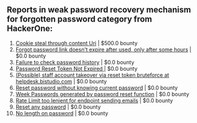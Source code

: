 ## Reports in weak password recovery mechanism for forgotten password category from HackerOne:
1. [Cookie steal through content Uri](https://hackerone.com/reports/876192) | $500.0 bounty
2. [Forgot password link doesn't expire after used, only after some hours](https://hackerone.com/reports/244642) | $0.0 bounty
3. [Failure to check password history](https://hackerone.com/reports/255034) | $0.0 bounty
4. [Password Reset Token Not Expired ](https://hackerone.com/reports/283550) | $0.0 bounty
5. [(Possible) staff account takeover via reset token bruteforce at helpdesk.bistudio.com](https://hackerone.com/reports/332632) | $0.0 bounty
6. [Reset password without knowing current password](https://hackerone.com/reports/806055) | $0.0 bounty
7. [Week Passwords generated by password reset function](https://hackerone.com/reports/765031) | $0.0 bounty
8. [Rate Limit too lenient for endpoint sending emails](https://hackerone.com/reports/658089) | $0.0 bounty
9. [Reset any password](https://hackerone.com/reports/703972) | $0.0 bounty
10. [No length on password](https://hackerone.com/reports/1411363) | $0.0 bounty